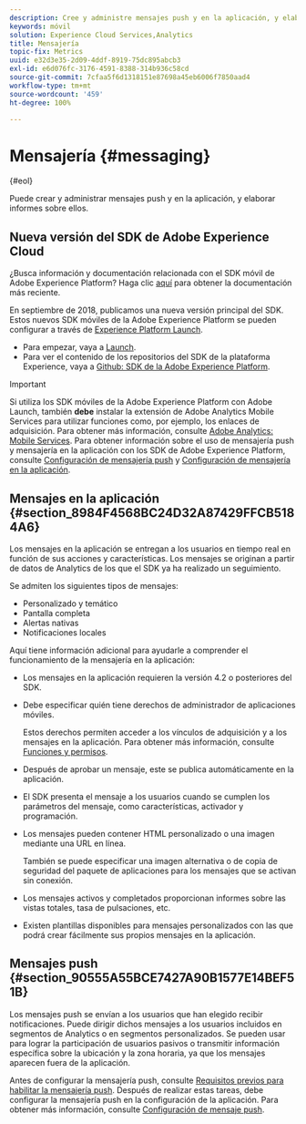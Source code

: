 ```yaml
---
description: Cree y administre mensajes push y en la aplicación, y elabore informes sobre ellos.
keywords: móvil
solution: Experience Cloud Services,Analytics
title: Mensajería
topic-fix: Metrics
uuid: e32d3e35-2d09-4ddf-8919-75dc895abcb3
exl-id: e6d076fc-3176-4591-8388-314b936c58cd
source-git-commit: 7cfaa5f6d1318151e87698a45eb6006f7850aad4
workflow-type: tm+mt
source-wordcount: '459'
ht-degree: 100%

---
```


# Mensajería {#messaging}

{#eol}

Puede crear y administrar mensajes push y en la aplicación, y elaborar informes sobre ellos.

## Nueva versión del SDK de Adobe Experience Cloud

¿Busca información y documentación relacionada con el SDK móvil de Adobe Experience Platform? Haga clic [aquí](https://aep-sdks.gitbook.io/docs/) para obtener la documentación más reciente.

En septiembre de 2018, publicamos una nueva versión principal del SDK. Estos nuevos SDK móviles de la Adobe Experience Platform se pueden configurar a través de [Experience Platform Launch](https://www.adobe.com/es/experience-platform/launch.html).

* Para empezar, vaya a [Launch](https://launch.adobe.com/).
* Para ver el contenido de los repositorios del SDK de la plataforma Experience, vaya a [Github: SDK de la Adobe Experience Platform](https://github.com/Adobe-Marketing-Cloud/acp-sdks).

>[!IMPORTANT]
>
> Si utiliza los SDK móviles de la Adobe Experience Platform con Adobe Launch, también **debe** instalar la extensión de Adobe Analytics Mobile Services para utilizar funciones como, por ejemplo, los enlaces de adquisición. Para obtener más información, consulte [Adobe Analytics: Mobile Services](https://aep-sdks.gitbook.io/docs/using-mobile-extensions/adobe-analytics-mobile-services). Para obtener información sobre el uso de mensajería push y mensajería en la aplicación con los SDK de Adobe Experience Platform, consulte [Configuración de mensajería push](https://aep-sdks.gitbook.io/docs/using-mobile-extensions/adobe-analytics-mobile-services#set-up-push-messaging) y [Configuración de mensajería en la aplicación](https://aep-sdks.gitbook.io/docs/using-mobile-extensions/adobe-analytics-mobile-services#set-up-in-app-messaging).

## Mensajes en la aplicación {#section_8984F4568BC24D32A87429FFCB5184A6}

Los mensajes en la aplicación se entregan a los usuarios en tiempo real en función de sus acciones y características. Los mensajes se originan a partir de datos de Analytics de los que el SDK ya ha realizado un seguimiento.

Se admiten los siguientes tipos de mensajes:

* Personalizado y temático
* Pantalla completa
* Alertas nativas
* Notificaciones locales

Aquí tiene información adicional para ayudarle a comprender el funcionamiento de la mensajería en la aplicación:

* Los mensajes en la aplicación requieren la versión 4.2 o posteriores del SDK.
* Debe especificar quién tiene derechos de administrador de aplicaciones móviles.

   Estos derechos permiten acceder a los vínculos de adquisición y a los mensajes en la aplicación. Para obtener más información, consulte [Funciones y permisos](/help/using/gs/c-mob-roles-and-permissions.md).
* Después de aprobar un mensaje, este se publica automáticamente en la aplicación.
* El SDK presenta el mensaje a los usuarios cuando se cumplen los parámetros del mensaje, como características, activador y programación.
* Los mensajes pueden contener HTML personalizado o una imagen mediante una URL en línea.

   También se puede especificar una imagen alternativa o de copia de seguridad del paquete de aplicaciones para los mensajes que se activan sin conexión.
* Los mensajes activos y completados proporcionan informes sobre las vistas totales, tasa de pulsaciones, etc.
* Existen plantillas disponibles para mensajes personalizados con las que podrá crear fácilmente sus propios mensajes en la aplicación.

## Mensajes push {#section_90555A55BCE7427A90B1577E14BEF51B}

Los mensajes push se envían a los usuarios que han elegido recibir notificaciones. Puede dirigir dichos mensajes a los usuarios incluidos en segmentos de Analytics o en segmentos personalizados. Se pueden usar para lograr la participación de usuarios pasivos o transmitir información específica sobre la ubicación y la zona horaria, ya que los mensajes aparecen fuera de la aplicación.

Antes de configurar la mensajería push, consulte [Requisitos previos para habilitar la mensajería push](/help/using/c-manage-app-settings/c-mob-confg-app/configure-push-messaging/prerequisites-push-messaging.md). Después de realizar estas tareas, debe configurar la mensajería push en la configuración de la aplicación. Para obtener más información, consulte [Configuración de mensaje push](/help/using/c-manage-app-settings/c-mob-confg-app/configure-push-messaging/configure-push-messaging.md).

